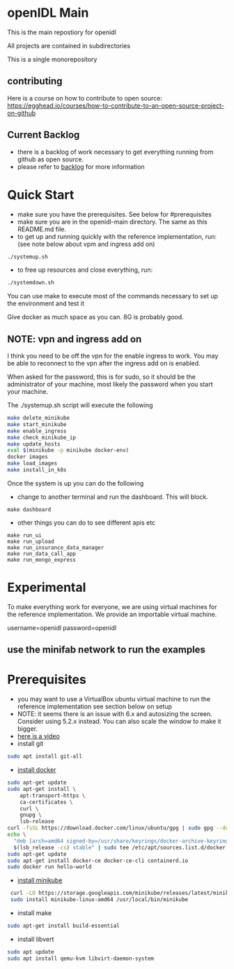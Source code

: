 # openIDL Main
This is the main repostiory for openidl

All projects are contained in subdirectories

This is a single monorepository

## contributing
Here is a course on how to contribute to open source: https://egghead.io/courses/how-to-contribute-to-an-open-source-project-on-github

## Current Backlog
- there is a backlog of work necessary to get everything running from github as open source.
- please refer to [backlog](./BACKLOG.md) for more information

# Quick Start
- make sure you have the prerequisites.  See below for #prerequisites
- make sure you are in the openidl-main directory.  The same as this README.md file.
- to get up and running quickly with the reference implementation, run: (see note below about vpm and ingress add on)
````bash
./systemup.sh
````
- to free up resources and close everything, run:
````bash
./systemdown.sh
````

You can use make to execute most of the commands necessary to set up the environment and test it

Give docker as much space as you can.  8G is probably good.

## NOTE: vpn and ingress add on
I think you need to be off the vpn for the enable ingress to work. You may be able to reconnect to the vpn after the ingress add on is enabled.

When asked for the password, this is for sudo, so it should be the administrator of your machine, most likely the password when you start your machine.

The ./systemup.sh script will execute the following

````bash
make delete_minikube
make start_minikube
make enable_ingress
make check_minikube_ip
make update_hosts
eval $(minikube -p minikube docker-env)
docker images
make load_images
make install_in_k8s
````

Once the system is up you can do the following

- change to another terminal and run the dashboard.  This will block.
````
make dashboard
````
- other things you can do to see different apis etc
````
make run_ui
make run_upload
make run_insurance_data_manager
make run_data_call_app
make run_mongo_express
````

# Experimental
To make everything work for everyone, we are using virtual machines for the reference implementation.
We provide an importable virtual machine.

username=openidl
password=openidl

## use the minifab network to run the examples


# Prerequisites
- you may want to use a VirtualBox ubuntu virtual machine to run the reference implementation see section below on setup 
- NOTE: it seems there is an issue with 6.x and autosizing the screen.  Consider using 5.2.x instead.  You can also scale the window to make it bigger.
- [here is a video](https://youtu.be/aJcc-xC6krE)
- install git
````bash
sudo apt install git-all
````
- [install docker](https://docs.docker.com/engine/install/ubuntu/)
````bash
sudo apt-get update
sudo apt-get install \
    apt-transport-https \
    ca-certificates \
    curl \
    gnupg \
    lsb-release
curl -fsSL https://download.docker.com/linux/ubuntu/gpg | sudo gpg --dearmor -o /usr/share/keyrings/docker-archive-keyring.gpg
echo \
  "deb [arch=amd64 signed-by=/usr/share/keyrings/docker-archive-keyring.gpg] https://download.docker.com/linux/ubuntu \
  $(lsb_release -cs) stable" | sudo tee /etc/apt/sources.list.d/docker.list > /dev/null
sudo apt-get update
sudo apt-get install docker-ce docker-ce-cli containerd.io
sudo docker run hello-world
````
- [install minikube](https://minikube.sigs.k8s.io/docs/start/)
````bash
 curl -LO https://storage.googleapis.com/minikube/releases/latest/minikube-linux-amd64
 sudo install minikube-linux-amd64 /usr/local/bin/minikube
 ````
- install make
````bash
sudo apt-get install build-essential
````

- install libvert
````bash
sudo apt update
sudo apt install qemu-kvm libvirt-daemon-system
````
